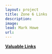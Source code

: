 ```yaml
---
layout: project
title: Zone 6 Links
description: 
image: 
lead: Mark Howe
url: 
---
```


[**Valuable Links**](/Zone6) 
